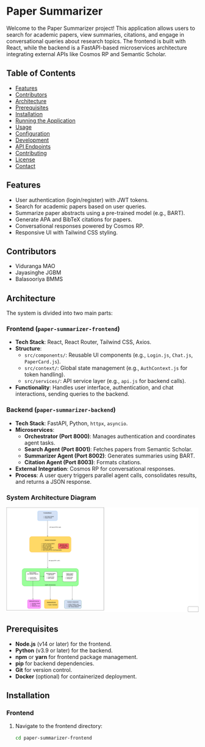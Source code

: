 # Paper Summarizer

Welcome to the Paper Summarizer project! This application allows users to search for academic papers, view summaries, citations, and engage in conversational queries about research topics. The frontend is built with React, while the backend is a FastAPI-based microservices architecture integrating external APIs like Cosmos RP and Semantic Scholar.

## Table of Contents
- [Features](#features)
- [Contributors](#contributors)
- [Architecture](#architecture)
- [Prerequisites](#prerequisites)
- [Installation](#installation)
- [Running the Application](#running-the-application)
- [Usage](#usage)
- [Configuration](#configuration)
- [Development](#development)
- [API Endpoints](#api-endpoints)
- [Contributing](#contributing)
- [License](#license)
- [Contact](#contact)

## Features
- User authentication (login/register) with JWT tokens.
- Search for academic papers based on user queries.
- Summarize paper abstracts using a pre-trained model (e.g., BART).
- Generate APA and BibTeX citations for papers.
- Conversational responses powered by Cosmos RP.
- Responsive UI with Tailwind CSS styling.

## Contributors
- Viduranga MAO
- Jayasinghe JGBM
- Balasooriya BMMS

## Architecture
The system is divided into two main parts:

### Frontend (`paper-summarizer-frontend`)
- **Tech Stack**: React, React Router, Tailwind CSS, Axios.
- **Structure**:
  - `src/components/`: Reusable UI components (e.g., `Login.js`, `Chat.js`, `PaperCard.js`).
  - `src/context/`: Global state management (e.g., `AuthContext.js` for token handling).
  - `src/services/`: API service layer (e.g., `api.js` for backend calls).
- **Functionality**: Handles user interface, authentication, and chat interactions, sending queries to the backend.

### Backend (`paper-summarizer-backend`)
- **Tech Stack**: FastAPI, Python, `httpx`, `asyncio`.
- **Microservices**:
  - **Orchestrator (Port 8000)**: Manages authentication and coordinates agent tasks.
  - **Search Agent (Port 8001)**: Fetches papers from Semantic Scholar.
  - **Summarizer Agent (Port 8002)**: Generates summaries using BART.
  - **Citation Agent (Port 8003)**: Formats citations.
- **External Integration**: Cosmos RP for conversational responses.
- **Process**: A user query triggers parallel agent calls, consolidates results, and returns a JSON response.

### System Architecture Diagram
![System Architecture](architecture.png)

## Prerequisites
- **Node.js** (v14 or later) for the frontend.
- **Python** (v3.9 or later) for the backend.
- **npm** or **yarn** for frontend package management.
- **pip** for backend dependencies.
- **Git** for version control.
- **Docker** (optional) for containerized deployment.

## Installation

### Frontend
1. Navigate to the frontend directory:
   ```bash
   cd paper-summarizer-frontend
